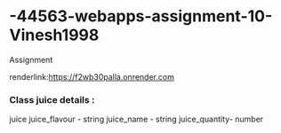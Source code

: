 # -44563-webapps-assignment-10-Vinesh1998
Assignment


renderlink:https://f2wb30palla.onrender.com


### Class juice details :
juice
juice_flavour - string
juice_name - string
juice_quantity- number

